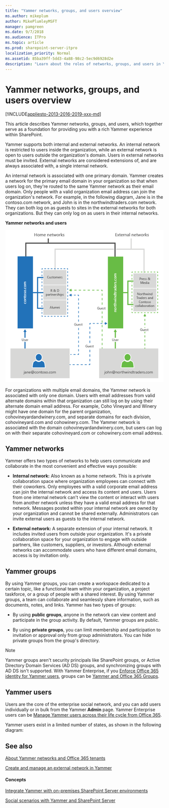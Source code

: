 ```yaml
---
title: "Yammer networks, groups, and users overview"
ms.author: mikeplum
author: MikePlumleyMSFT
manager: pamgreen
ms.date: 9/7/2018
ms.audience: ITPro
ms.topic: article
ms.prod: sharepoint-server-itpro
localization_priority: Normal
ms.assetid: 85ba39ff-5dd3-4a88-98c2-5ec9d6928d2e
description: "Learn about the roles of networks, groups, and users in Yammer."
---
```


# Yammer networks, groups, and users overview

[!INCLUDE[appliesto-2013-2016-2019-xxx-md](../includes/appliesto-2013-2016-2019-xxx-md.md)]
  
This article describes Yammer networks, groups, and users, which together serve as a foundation for providing you with a rich Yammer experience within SharePoint.
  
Yammer supports both internal and external networks. An internal network is restricted to users inside the organization, while an external network is open to users outside the organization's domain. Users in external networks must be invited. External networks are considered extensions of, and are always associated with, a single internal network.
  
An internal network is associated with one primary domain. Yammer creates a network for the primary email domain in your organization so that when users log on, they're routed to the same Yammer network as their email domain. Only people with a valid organization email address can join the organization's network. For example, in the following diagram, Jane is in the contoso.com network, and John is in the northwindtraders.com network. They can both log on as guests to sites in the external networks for both organizations. But they can only log on as users in their internal networks.
  
**Yammer networks and users**

![Yammer networks, groups, and users diagram](../media/YammerNetworksUsersGroups.png)
  
For organizations with multiple email domains, the Yammer network is associated with only one domain. Users with email addresses from valid alternate domains within that organization can still log on by using their alternate domain email address. For example, Coho Vineyard and Winery might have one domain for the parent organization, cohovineyardandwinery.com, and separate domains for each division, cohovineyard.com and cohowinery.com. The Yammer network is associated with the domain cohovineyardandwinery.com, but users can log on with their separate cohovineyard.com or cohowinery.com email address.
  
## Yammer networks

Yammer offers two types of networks to help users communicate and collaborate in the most convenient and effective ways possible:
  
- **Internal network:** Also known as a home network. This is a private collaboration space where organization employees can connect with their coworkers. Only employees with a valid corporate email address can join the internal network and access its content and users. Users from one internal network can't view the content or interact with users from another network unless they have a valid email address for that network. Messages posted within your internal network are owned by your organization and cannot be shared externally. Administrators can invite external users as guests to the internal network.
    
- **External network:** A separate extension of your internal network. It includes invited users from outside your organization. It's a private collaboration space for your organization to engage with outside partners, like customers, suppliers, or investors. Although external networks can accommodate users who have different email domains, access is by invitation only. 
    
## Yammer groups

By using Yammer groups, you can create a workspace dedicated to a certain topic, like a functional team within your organization, a project taskforce, or a group of people with a shared interest. By using Yammer groups, a team can collaborate and seamlessly share information, such as documents, notes, and links. Yammer has two types of groups:
  
- By using **public groups**, anyone in the network can view content and participate in the group activity. By default, Yammer groups are public.
    
- By using **private groups**, you can limit membership and participation to invitation or approval only from group administrators. You can hide private groups from the group's directory.
    
> [!NOTE]
>Yammer groups aren't security principals like SharePoint groups, or Active Directory Domain Services (AD DS) groups, and synchronizing groups with AD DS isn't supported. With Yammer Enterprise, if you [Enforce Office 365 identity for Yammer users](https://docs.microsoft.com/en-us/yammer/configure-your-yammer-network/enforce-office-365-identity), groups can be [Yammer and Office 365 Groups](https://docs.microsoft.com/en-us/yammer/manage-yammer-groups/yammer-and-office-365-groups). 
  
## Yammer users

Users are the core of the enterprise social network, and you can add users individually or in bulk from the Yammer **Admin** page. Yammer Enterprise users can be [Manage Yammer users across their life cycle from Office 365](https://docs.microsoft.com/en-us/yammer/manage-yammer-users/manage-users-across-their-lifecycle).
  
Yammer users exist in a limited number of states, as shown in the following diagram:
  
## See also

[About Yammer networks and Office 365 tenants](OfficeDocs-O365ITPro/yammer/configure-your-yammer-network/yammer-and-office-365.md)

[Create and manage an external network in Yammer](OfficeDocs-O365ITPro/yammer/work-with-external-users/create-and-manage-an-external-network.md)

#### Concepts

[Integrate Yammer with on-premises SharePoint Server environments](integrate-yammer-with-on-premises-sharepoint-server-environments.md)
  
[Social scenarios with Yammer and SharePoint Server](social-scenarios-with-yammer-and-sharepoint-server.md)

